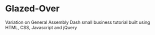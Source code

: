 # Glazed-Over
Variation on General Assembly Dash small business tutorial built using HTML, CSS, Javascript and jQuery
